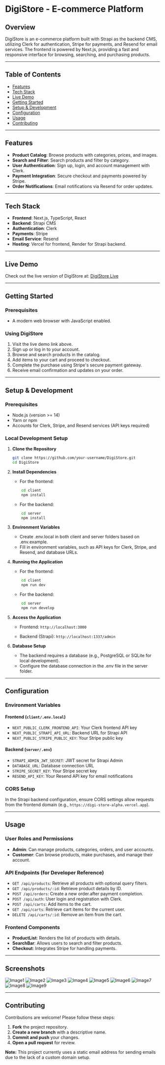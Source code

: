 # DigiStore - E-commerce Platform

## Overview

DigiStore is an e-commerce platform built with Strapi as the backend CMS, utilizing Clerk for authentication, Stripe for payments, and Resend for email services. The frontend is powered by Next.js, providing a fast and responsive interface for browsing, searching, and purchasing products.

---

## Table of Contents

- [Features](#features)
- [Tech Stack](#tech-stack)
- [Live Demo](#live-demo)
- [Getting Started](#getting-started)
- [Setup & Development](#setup--development)
- [Configuration](#configuration)
- [Usage](#usage)
- [Contributing](#contributing)

---

## Features

- **Product Catalog**: Browse products with categories, prices, and images.
- **Search and Filter**: Search products and filter by category.
- **User Authentication**: Sign up, login, and account management with Clerk.
- **Payment Integration**: Secure checkout and payments powered by Stripe.
- **Order Notifications**: Email notifications via Resend for order updates.

---

## Tech Stack

- **Frontend**: Next.js, TypeScript, React
- **Backend**: Strapi CMS
- **Authentication**: Clerk
- **Payments**: Stripe
- **Email Service**: Resend
- **Hosting**: Vercel for frontend, Render for Strapi backend.

---

## Live Demo

Check out the live version of DigiStore at: [DigiStore Live](https://digi-store-alpha.vercel.app)

---

## Getting Started

### Prerequisites

- A modern web browser with JavaScript enabled.

### Using DigiStore

1. Visit the live demo link above.
2. Sign up or log in to your account.
3. Browse and search products in the catalog.
4. Add items to your cart and proceed to checkout.
5. Complete the purchase using Stripe's secure payment gateway.
6. Receive email confirmation and updates on your order.

---

## Setup & Development

### Prerequisites

- Node.js (version >= 14)
- Yarn or npm
- Accounts for Clerk, Stripe, and Resend services (API keys required)

### Local Development Setup

1. **Clone the Repository**

   ```bash
   git clone https://github.com/your-username/DigiStore.git
   cd DigiStore
   ```

2. **Install Dependencies**

   - For the frontend:

   ```bash
       cd client
       npm install
   ```

   - For the backend:

   ```bash
       cd server
       npm install
   ```

3. **Environment Variables**

   - Create .env.local in both client and server folders based on .env.example.
   - Fill in environment variables, such as API keys for Clerk, Stripe, and Resend, and database URLs.

4. **Running the Application**

   - For the frontend:

   ```bash
       cd client
       npm run dev
   ```

   - For the backend:

   ```bash
       cd server
       npm run develop
   ```

5. **Access the Application**

   - Frontend: `http://localhost:3000`

   - Backend (Strapi): `http://localhost:1337/admin`

6. **Database Setup**

   - The backend requires a database (e.g., PostgreSQL or SQLite for local development).
   - Configure the database connection in the .env file in the server folder.

---

## Configuration

### Environment Variables

#### Frontend (`client/.env.local`)

- `NEXT_PUBLIC_CLERK_FRONTEND_API`: Your Clerk frontend API key
- `NEXT_PUBLIC_STRAPI_API_URL`: Backend URL for Strapi API
- `NEXT_PUBLIC_STRIPE_PUBLIC_KEY`: Your Stripe public key

#### Backend (`server/.env`)

- `STRAPI_ADMIN_JWT_SECRET`: JWT secret for Strapi Admin
- `DATABASE_URL`: Database connection URL
- `STRIPE_SECRET_KEY`: Your Stripe secret key
- `RESEND_API_KEY`: Your Resend API key for email notifications

### CORS Setup

In the Strapi backend configuration, ensure CORS settings allow requests from the frontend domain (e.g., `https://digi-store-alpha.vercel.app`).

---

## Usage

### User Roles and Permissions

- **Admin**: Can manage products, categories, orders, and user accounts.
- **Customer**: Can browse products, make purchases, and manage their account.

### API Endpoints (for Developer Reference)

- `GET /api/products`: Retrieve all products with optional query filters.
- `GET /api/products/:id`: Retrieve product details by ID.
- `POST /api/orders`: Create a new order.after payment completion.
- `POST /api/auth`: User login and registration with Clerk.
- `POST /api/carts`: Add items to the cart.
- `GET /api/carts`: Retrieve cart items for the current user.
- `DELETE /api/carts/:id`: Remove an item from the cart.

### Frontend Components

- **ProductList**: Renders the list of products with details.
- **SearchBar**: Allows users to search and filter products.
- **Checkout**: Integrates Stripe for handling payments.

---

## Screenshots

![Image1](/client/public/Screenshots/screencapture-digi-store-alpha-vercel-app-2024-11-03-19_39_46.png)
![Image2](/client/public/Screenshots/screencapture-digi-store-alpha-vercel-app-all-products-2024-11-03-19_41_42.png)
![Image3](/client/public/Screenshots/screencapture-digi-store-alpha-vercel-app-product-details-1-2024-11-03-19_43_01.png)
![Image4](/client/public/Screenshots/screencapture-digi-store-alpha-vercel-app-sign-in-2024-11-03-19_40_35.png)
![Image5](/client/public/Screenshots/screencapture-digi-store-alpha-vercel-app-cart-2024-11-03-19_54_13.png)
![Image6](/client/public/Screenshots/screencapture-digi-store-alpha-vercel-app-product-details-6-2024-11-03-19_44_11.png)
![Image7](/client/public/Screenshots/screencapture-digi-store-alpha-vercel-app-cart-2024-11-03-19_44_47.png)
![Image8](/client/public/Screenshots/screencapture-digi-store-alpha-vercel-app-checkout-2024-11-03-19_45_08.png)
![Image9](/client/public/Screenshots/screencapture-digi-store-alpha-vercel-app-payment-success-2024-11-03-19_45_32.png)

---

## Contributing

Contributions are welcome! Please follow these steps:

1. **Fork** the project repository.
2. **Create a new branch** with a descriptive name.
3. **Commit and push** your changes.
4. **Open a pull request** for review.

**Note:** This project currently uses a static email address for sending emails due to the lack of a custom domain setup.
